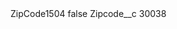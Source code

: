 <?xml version="1.0" encoding="UTF-8"?>
<CustomMetadata xmlns="http://soap.sforce.com/2006/04/metadata" xmlns:xsi="http://www.w3.org/2001/XMLSchema-instance" xmlns:xsd="http://www.w3.org/2001/XMLSchema">
    <label>ZipCode1504</label>
    <protected>false</protected>
    <values>
        <field>Zipcode__c</field>
        <value xsi:type="xsd:string">30038</value>
    </values>
</CustomMetadata>
